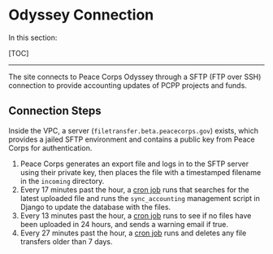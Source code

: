 <h1>Odyssey Connection</h1>

In this section:

[TOC]

<hr>

The site connects to Peace Corps Odyssey through a SFTP (FTP over SSH) connection to provide accounting updates of PCPP projects and funds.

## Connection Steps
Inside the VPC, a server (`filetransfer.beta.peacecorps.gov`) exists, which provides a jailed SFTP environment and contains a public key from Peace Corps for authentication.

1. Peace Corps generates an export file and logs in to the SFTP server using their private key, then places the file with a timestamped filename in the `incoming` directory.
2. Every 17 minutes past the hour, a [cron job](https://github.com/18F/peace-corps-infrastructure/blob/master/packer/files/filetransfer/sync_accounting) runs that searches for the latest uploaded file and runs the `sync_accounting` management script in Django to update the database with the files.
3. Every 13 minutes past the hour, a [cron job](https://github.com/18F/peace-corps-infrastructure/blob/master/packer/files/filetransfer/check_incoming_status.sh) runs to see if no files have been uploaded in 24 hours, and sends a warning email if true.
4. Every 27 minutes past the hour, a [cron job](https://github.com/18F/peace-corps-infrastructure/blob/master/packer/files/filetransfer/delete_old_file_transfers) runs and deletes any file transfers older than 7 days.